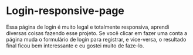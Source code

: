 # Login-responsive-page

Essa página de login é muito legal e totalmente responsiva, aprendi diversas coisas fazendo esse projeto. Se você clicar em fazer uma conta a página muda o formulário de login para registrar, e vice-versa, o resultado final ficou bem interessante e eu gostei muito de faze-lo.
